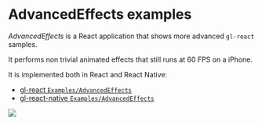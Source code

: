 # AdvancedEffects examples

*AdvancedEffects* is a React application that shows more advanced `gl-react` samples.

It performs non trivial animated effects that still runs at 60 FPS on a iPhone.

It is implemented both in React and React Native:

- [gl-react `Examples/AdvancedEffects`](https://github.com/ProjectSeptemberInc/gl-react/tree/master/Examples/AdvancedEffects)
- [gl-react-native `Examples/AdvancedEffects`](https://github.com/ProjectSeptemberInc/gl-react-native/tree/master/Examples/AdvancedEffects)

![](advancedeffects.gif)
